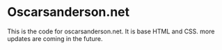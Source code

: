 # Oscarsanderson.net
This is the code for oscarsanderson.net. It is base HTML and CSS. more updates are coming in the future.